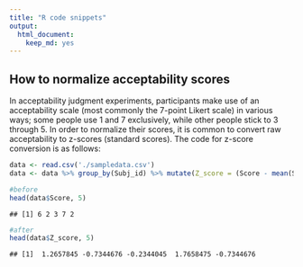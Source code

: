```yaml
---
title: "R code snippets"
output:
  html_document:
    keep_md: yes
---
```


## How to normalize acceptability scores
In acceptability judgment experiments, participants make use of an acceptability scale (most commonly the 7-point Likert scale) in various ways; some people use 1 and 7 exclusively, while other people stick to 3 through 5. In order to normalize their scores, it is common to convert raw acceptability to z-scores (standard scores). The code for z-score conversion is as follows:




```r
data <- read.csv('./sampledata.csv')
data <- data %>% group_by(Subj_id) %>% mutate(Z_score = (Score - mean(Score)) / sd(Score))
```


```r
#before
head(data$Score, 5)
```

```
## [1] 6 2 3 7 2
```

```r
#after
head(data$Z_score, 5)
```

```
## [1]  1.2657845 -0.7344676 -0.2344045  1.7658475 -0.7344676
```
